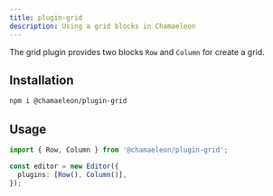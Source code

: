 ```yaml
---
title: plugin-grid
description: Using a grid blocks in Chamaeleon
---
```


The grid plugin provides two blocks `Row` and `Column` for create a grid.

## Installation

```sh
npm i @chamaeleon/plugin-grid
```

## Usage

```ts
import { Row, Column } from '@chamaeleon/plugin-grid';

const editor = new Editor({
  plugins: [Row(), Column()],
});
```
